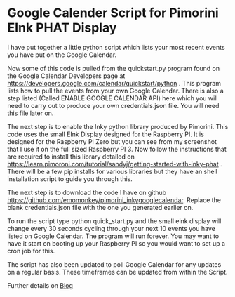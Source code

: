 <!--
  Title: Google Calender Script for Pimorini EInk PHAT Display
  Description: Google Calender Script for Pimorini EInk PHAT Display
  Author: emos
  -->
# Google Calender Script for Pimorini EInk PHAT Display

I have put together a little python script which lists your most recent events you have put on the Google Calendar.


Now some of this code is pulled from the quickstart.py program found on the Google Calendar Developers page at 
https://developers.google.com/calendar/quickstart/python . 
This program lists how to pull the events from your own Google Calendar. 
There is also a step listed (Called ENABLE GOOGLE CALENDAR API) here which you will need to carry out to produce your own credentials.json 
file. You will need this file later on.

The next step is to enable the Inky python library produced by Pimorini. 
This code uses the small EInk Display designed for the Raspberry PI.
It is designed for the Raspberry PI Zero but you can see from my screenshot that I use it on the full sized Raspberry PI 3. 
Now follow the instructions that are required to install this library detailed 
on https://learn.pimoroni.com/tutorial/sandyj/getting-started-with-inky-phat . 
There will be a few pip installs for various libraries but they have an shell installation script to guide you through this.

The next step is to download the code I have on github https://github.com/emomonkey/pimorini_inkygooglecalendar. 
Replace the blank credentials.json file with the one you generated earlier on.

To run the script type python quick_start.py and the small eink display will change every 30 seconds cycling through your next 10 events
you have listed on Google Calendar. The program will run forever. You may want to have it start on booting up your Raspberry PI so you 
would want to set up a cron job for this.

The script has also been updated to poll Google Calendar for any updates on a regular basis. These timeframes can be updated from within  the Script.

Further details on <a href="http://emomonkey.github.io">Blog</a>
